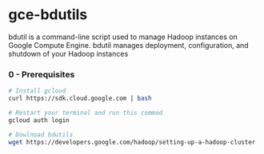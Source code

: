 # gce-bdutils
bdutil is a command-line script used to manage Hadoop instances on Google Compute Engine. bdutil manages deployment, configuration, and shutdown of your Hadoop instances

### 0 - Prerequisites 
```sh
# Install gcloud
curl https://sdk.cloud.google.com | bash

# Restart your terminal and run this commad
gcloud auth login

# Dowlnoad bdutils
wget https://developers.google.com/hadoop/setting-up-a-hadoop-cluster
```
